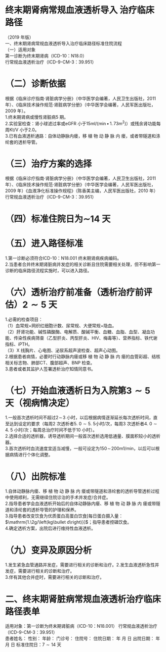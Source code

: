 # 终末期肾病常规血液透析导入 治疗临床路径  
（2019 年版）  
一、终末期肾病常规血液透析导入治疗临床路径标准住院流程  
（一）适用对象  
第一诊断为终末期肾病（ICD-10：N18.0）  
行常规血液透析治疗（ICD-9-CM-3：39.951）  
# （二）诊断依据  
根据《临床诊疗指南·肾脏病学分册》（中华医学会编著，人民卫生出版社，2011 年）、《临床技术操作规范·肾脏病学分册》（中华医学会编著，人民军医出版社，2009 年）。  
1.终末期肾病或慢性肾脏病5 期。  
2.实验室检查：肾小球滤过率或eGFR 小于15ml/$(\operatorname*{min}\bullet\,1.\,73\mathrm{m}^{2})$）或残余肾功能每周$\mathrm{Kt/V}$ 小于2.0。  
3.已有血液透析通路：自体动静脉内瘘，移 植 物 动 静 脉 内 瘘，或者带隧道和涤纶套的透析导管。  
# （三）治疗方案的选择  
根据《临床诊疗指南·肾脏病学分册》（中华医学会编著，人民卫生出版社，2011 年）、《临床技术操作规范·肾脏病学分册》（中华医学会编著，人民军医出版社，2009 年）《血液净化标准操作规程》（陈香美主编，人民军医出版社，2010 年）  
行常规血液透析治疗（ICD-9-CM-3：39.951）  
# （四）标准住院日为$\mathord{\sim}14$ 天  
# （五）进入路径标准  
1.第一诊断必须符合ICD-10：N18.001 终末期肾病疾病编码。  
2.当患者合并终末期肾脏病并发症的相关诊断且住院需要相关处理，但不影响第一诊断的临床路径流程实施时，可以进入路径。  
# （六）透析治疗前准备（透析治疗前评估）$\pmb{2}{\sim}\pmb{5}$ 天  
1.必需的检查项目：  
（1）血常规+网织红细胞计数、尿常规、大便常规$+$隐血。  
（2）肝肾功能、碱性磷酸酶、电解质、酸碱平衡、血糖、血脂、血型、凝血功能、传染性疾病筛查（乙型肝炎、丙型肝炎、HIV、梅毒等）、营养指标、铁代谢指标、iPTH。  
（3）X 线胸片、心电图、泌尿系超声波检查、超声心动图。  
2.根据患者病情，必要时行动静脉内瘘或移 植 物 动 静 脉 内 瘘的血管彩超、结核相关标志物、肺部CT、腹部超声、BNP 检查。  
3.患者或者其监护人签署透析治疗知情同意书。  
# （七）开始血液透析日为入院第$\pmb{3}{\sim}\pmb{5}$ 天（视病情决定）  
1.一般首次透析时间不超过$2\!\sim\!3$ 小时，以后根据病情逐渐延长每次透析时间，直至达到设定的要求（每周2 次透析者$5.\ 0{\sim}5.\ 5$小时/次，每周3 次透析者$4.\ 0{\sim}4.\ 5$ 小时/次；每周总治疗时间不低于10 小时）。  
2.选择合适的透析器，诱导透析期间一般首次透析选用低通量、膜面积较小的透析器。  
3.首次透析时血流速度宜适当减慢，一般可设定为$150\!\sim\!200\mathrm{m}1/\mathrm{min}$，以后可以根据病情进行个体化调整。  
# （八）出院标准  
1.自体动静脉内瘘、移 植 物 动 静 脉 内 瘘或带隧道和涤纶套的透析导管透析过程中使用顺利，无需继续住院诊治的手术并发症/合并症。  
2.指导患者学会血液透析开始后的自体动静脉内瘘、移 植 物 动 静 脉 内 瘘或带隧道和涤纶套的透析导管的护理和保养。  
3.指导患者改变饮食为优质蛋白高蛋白饮食[每日蛋白摄入量：$\mathrm{1.\2g/\left(kg\bullet d\right)}]$；指导患者控磷饮食。  
4.确定透析方案，出院后进行维持性血液透析。  
# （九）变异及原因分析  
1.发生紧急血管通路并发症，需要进行相关的诊断和治疗。2.发生血液透析急性并发症，需要进行相关的诊断和治疗。  
3.伴有其他合并症时，需要进行相关的诊断和治疗。  
# 二、终末期肾脏病常规血液透析治疗临床路径表单  
适用对象：第一诊断为终末期肾脏病（ICD-10：N18.001） 行常规血液透析治疗（ICD-9-CM-3：39.951）  
患者姓名：         性别：      年龄：       门诊号：        住院号：           住院日期：     年   月   日 出院日期：   年   月   日   标准住院日：$7{\sim}14$ 天  
